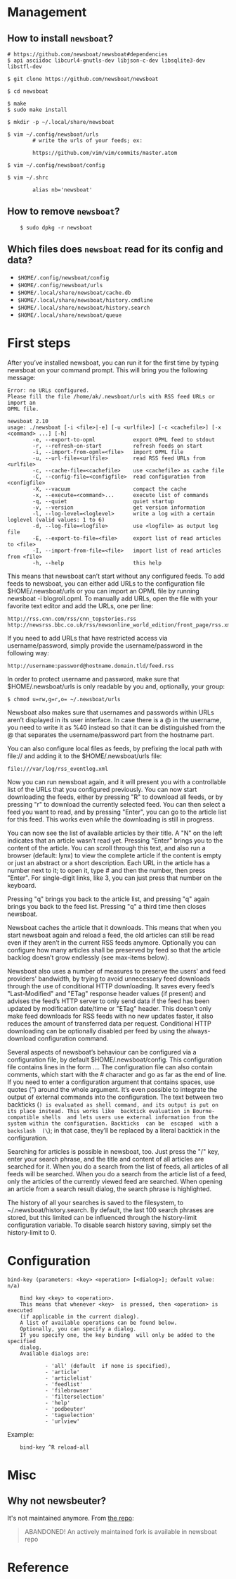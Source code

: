 # Management
## How to install `newsboat`?

    # https://github.com/newsboat/newsboat#dependencies
    $ api asciidoc libcurl4-gnutls-dev libjson-c-dev libsqlite3-dev libstfl-dev

    $ git clone https://github.com/newsboat/newsboat

    $ cd newsboat

    $ make
    $ sudo make install

    $ mkdir -p ~/.local/share/newsboat

    $ vim ~/.config/newsboat/urls
            # write the urls of your feeds; ex:

            https://github.com/vim/vim/commits/master.atom

    $ vim ~/.config/newsboat/config

    $ vim ~/.shrc

            alias nb='newsboat'

## How to remove `newsboat`?

        $ sudo dpkg -r newsboat

## Which files does `newsboat` read for its config and data?

   - `$HOME/.config/newsboat/config`
   - `$HOME/.config/newsboat/urls`
   - `$HOME/.local/share/newsboat/cache.db`
   - `$HOME/.local/share/newsboat/history.cmdline`
   - `$HOME/.local/share/newsboat/history.search`
   - `$HOME/.local/share/newsboat/queue`

#
# First steps

After you’ve  installed newsboat, you  can run it for  the first time  by typing
newsboat on your command prompt.
This will bring you the following message:

    Error: no URLs configured.
    Please fill the file /home/ak/.newsboat/urls with RSS feed URLs or import an
    OPML file.

    newsboat 2.10
    usage: ./newsboat [-i <file>|-e] [-u <urlfile>] [-c <cachefile>] [-x <command> ...] [-h]
            -e, --export-to-opml            export OPML feed to stdout
            -r, --refresh-on-start          refresh feeds on start
            -i, --import-from-opml=<file>   import OPML file
            -u, --url-file=<urlfile>        read RSS feed URLs from <urlfile>
            -c, --cache-file=<cachefile>    use <cachefile> as cache file
            -C, --config-file=<configfile>  read configuration from <configfile>
            -X, --vacuum                    compact the cache
            -x, --execute=<command>...      execute list of commands
            -q, --quiet                     quiet startup
            -v, --version                   get version information
            -l, --log-level=<loglevel>      write a log with a certain loglevel (valid values: 1 to 6)
            -d, --log-file=<logfile>        use <logfile> as output log file
            -E, --export-to-file=<file>     export list of read articles to <file>
            -I, --import-from-file=<file>   import list of read articles from <file>
            -h, --help                      this help

This means that newsboat can’t start without any configured feeds.
To add  feeds to  newsboat, you can  either add URLs  to the  configuration file
$HOME/.newsboat/urls  or you  can import  an OPML  file by  running newsboat  -i
blogroll.opml.
To manually add URLs,  open the file with your favorite text  editor and add the
URLs, one per line:

    http://rss.cnn.com/rss/cnn_topstories.rss
    http://newsrss.bbc.co.uk/rss/newsonline_world_edition/front_page/rss.xml

If  you need  to add  URLs that  have restricted  access via  username/password,
simply provide the username/password in the following way:

    http://username:password@hostname.domain.tld/feed.rss

In order to  protect username and password, make  sure that $HOME/.newsboat/urls
is only readable by you and, optionally, your group:

    $ chmod u=rw,g=r,o= ~/.newsboat/urls

Newsboat  also  makes sure  that  usernames  and  passwords within  URLs  aren’t
displayed in its user interface.
In case there  is a @ in  the username, you need  to write it as  %40 instead so
that it  can be distinguished  from the  @ that separates  the username/password
part from the hostname part.

You can also  configure local files as  feeds, by prefixing the  local path with
file:// and adding it to the $HOME/.newsboat/urls file:

    file:///var/log/rss_eventlog.xml

Now you can run newsboat again, and it will present you with a controllable list
of the URLs that you configured previously.
You can now start downloading the feeds,  either by pressing "R" to download all
feeds, or by pressing "r" to download the currently selected feed.
You can then select a feed you want to read, and by pressing "Enter", you can go
to the article list for this feed.
This works even while the downloading is still in progress.

You can now see the list of available articles by their title.
A "N" on the left indicates that an article wasn’t read yet.
Pressing "Enter" brings you to the content of the article.
You can scroll through this text, and also run a browser (default: lynx) to view
the complete  article if the  content is  empty or just  an abstract or  a short
description.
Each URL in the article has a number next to it; to open it, type # and then the
number, then press "Enter".
For single-digit links, like 3, you can just press that number on the keyboard.

Pressing "q" brings you back to the  article list, and pressing "q" again brings
you back to the feed list.
Pressing "q" a third time then closes newsboat.

Newsboat caches the article that it downloads.
This  means that  when you  start  newsboat again  and  reload a  feed, the  old
articles can still be read even if they aren’t in the current RSS feeds anymore.
Optionally you  can configure how  many articles shall  be preserved by  feed so
that the article backlog doesn’t grow endlessly (see max-items below).

Newsboat  also  uses a  number  of  measures to  preserve  the  users' and  feed
providers' bandwidth, by trying to  avoid unnecessary feed downloads through the
use of conditional HTTP downloading.
It  saves every  feed’s "Last-Modified"  and "ETag"  response header  values (if
present) and advises  the feed’s HTTP server  to only send data if  the feed has
been updated by modification date/time or "ETag" header.
This doesn’t only make feed downloads for  RSS feeds with no new updates faster,
it also reduces the amount of transferred data per request.
Conditional HTTP  downloading can be optionally  disabled per feed by  using the
always-download configuration command.

Several aspects  of newsboat’s behaviour  can be configured via  a configuration
file, by default $HOME/.newsboat/config.
This configuration file contains lines in the form <config-command> <arg1> ....
The  configuration file  can  also  contain comments,  which  start  with the  #
character and go as far as the end of line.
If you need  to enter a configuration argument that  contains spaces, use quotes
(") around the whole argument.
It’s  even possible  to  integrate  the output  of  external  commands into  the
configuration.
The text between two backticks (`) is evaluated as shell command, and its output
is put on its place instead.
This works like  backtick evaluation in Bourne-compatible shells  and lets users
use external information from the system within the configuration.
Backticks  can be  escaped  with a  backslash  (\`); in  that  case, they’ll  be
replaced by a literal backtick in the configuration.

Searching for articles is possible in newsboat, too.
Just press the "/"  key, enter your search phrase, and the  title and content of
all articles are searched for it.
When you do a  search from the list of feeds, all articles  of all feeds will be
searched.
When you do a  search from the article list of a feed,  only the articles of the
currently viewed feed are searched.
When  opening an  article from  a  search result  dialog, the  search phrase  is
highlighted.

The   history  of   all  your   searches  is   saved  to   the  filesystem,   to
~/.newsboat/history.search.
By default,  the last  100 search phrases  are stored, but  this limited  can be
influenced through the history-limit configuration variable.
To disable search history saving, simply set the history-limit to 0.

#
# Configuration

    bind-key (parameters: <key> <operation> [<dialog>]; default value: n/a)

        Bind key <key> to <operation>.
        This means that whenever <key>  is pressed, then <operation> is executed
        (if applicable in the current dialog).
        A list of available operations can be found below.
        Optionally, you can specify a dialog.
        If you specify one, the key binding  will only be added to the specified
        dialog.
        Available dialogs are:

                - 'all' (default  if none is specified),
                - 'article'
                - 'articlelist'
                - 'feedlist'
                - 'filebrowser'
                - 'filterselection'
                - 'help'
                - 'podbeuter'
                - 'tagselection'
                - 'urlview'

Example:

        bind-key ^R reload-all

#
# Misc
## Why not newsbeuter?

It's not maintained anymore.
From [the repo][1]:

   > ABANDONED! An actively maintained fork is available in newsboat repo

##
# Reference

[1]: https://github.com/akrennmair/newsbeuter

